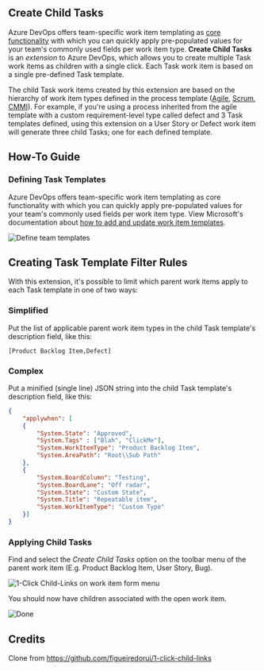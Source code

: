 ## Create Child Tasks ##

Azure DevOps offers team-specific work item templating as <a href="https://docs.microsoft.com/en-us/azure/devops/boards/backlogs/work-item-template?view=azure-devops&tabs=browser" target="_blank">core functionality</a> with which you can quickly apply pre-populated values for your team's commonly used fields per work item type. **Create Child Tasks** is an *extension* to Azure DevOps, which allows you to create multiple Task work items as children with a single click. Each Task work item is based on a single pre-defined Task template.

The child Task work items created by this extension are based on the hierarchy of work item types defined in the process template (<a href="https://docs.microsoft.com/en-us/azure/devops/boards/work-items/guidance/agile-process-workflow?view=azure-devops" target="_blank">Agile</a>, <a href="https://docs.microsoft.com/en-us/azure/devops/boards/work-items/guidance/scrum-process-workflow?view=azure-devops" target="_blank">Scrum</a>, <a href="https://docs.microsoft.com/en-us/azure/devops/boards/work-items/guidance/cmmi-process-workflow?view=azure-devops" target="_blank">CMMI</a>). For example, if you're using a process inherited from the agile template with a custom requirement-level type called defect and 3 Task templates defined, using this extension on a User Story or Defect work item will generate three child Tasks; one for each defined template.

## How-To Guide ##

### Defining Task Templates ###

Azure DevOps offers team-specific work item templating as core functionality with which you can quickly apply pre-populated values for your team's commonly used fields per work item type. View Microsoft's documentation about <a href="https://docs.microsoft.com/en-us/azure/devops/boards/backlogs/work-item-template" target="_blank">how to add and update work item templates</a>.

<img src="src/img/screen01.png" alt="Define team templates" />

## Creating Task Template Filter Rules ##

With this extension, it's possible to limit which parent work items apply to each Task template in one of two ways:

### Simplified ###

Put the list of applicable parent work item types in the child Task template's description field, like this:

```[Product Backlog Item,Defect]```

### Complex ###

Put a minified (single line) JSON string into the child Task template's description field, like this:

``` json
{
    "applywhen": [
    {
        "System.State": "Approved",
        "System.Tags" : ["Blah", "ClickMe"],
        "System.WorkItemType": "Product Backlog Item",
        "System.AreaPath": "Root\\Sub Path"
    },
    {
        "System.BoardColumn": "Testing",
        "System.BoardLane": "Off radar",
        "System.State": "Custom State",
        "System.Title": "Repeatable item",
        "System.WorkItemType": "Custom Type"
    }]
}
```

### Applying Child Tasks ###

Find and select the *Create Child Tasks* option on the toolbar menu of the parent work item (E.g. Product Backlog Item, User Story, Bug).

<img src="src/img/screen02.png" alt="1-Click Child-Links on work item form menu"/>

You should now have children associated with the open work item.

<img src="src/img/screen03.png" alt="Done"/>

## Credits ##

Clone from https://github.com/figueiredorui/1-click-child-links
